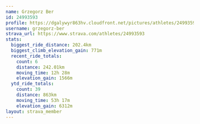 ```yaml
---
name: Grzegorz Ber
id: 24993593
profile: https://dgalywyr863hv.cloudfront.net/pictures/athletes/24993593/7453165/11/large.jpg
username: grzegorz-ber
strava_url: https://www.strava.com/athletes/24993593
stats:
  biggest_ride_distance: 202.4km
  biggest_climb_elevation_gain: 771m
  recent_ride_totals:
    count: 6
    distance: 242.01km
    moving_time: 12h 28m
    elevation_gain: 1566m
  ytd_ride_totals:
    count: 39
    distance: 863km
    moving_time: 53h 17m
    elevation_gain: 6312m
layout: strava_member
--- 
```

